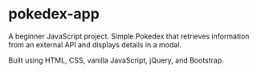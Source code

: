 # pokedex-app 
A beginner JavaScript project. Simple Pokedex that retrieves information from an external API and displays details in a modal.

Built using HTML, CSS, vanilla JavaScript, jQuery, and Bootstrap.
